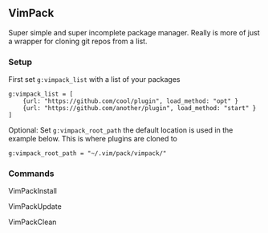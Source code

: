 ## VimPack

Super simple and super incomplete package manager. Really is more of just a wrapper for cloning git repos from a list.


### Setup

First set ```g:vimpack_list``` with a list of your packages

```
g:vimpack_list = [ 
    {url: "https://github.com/cool/plugin", load_method: "opt" }
    {url: "https://github.com/another/plugin", load_method: "start" }
]
```


Optional: Set ```g:vimpack_root_path``` the default location is used in the example below. This is where plugins are cloned to

```
g:vimpack_root_path = "~/.vim/pack/vimpack/"
```


### Commands

VimPackInstall

VimPackUpdate

VimPackClean


